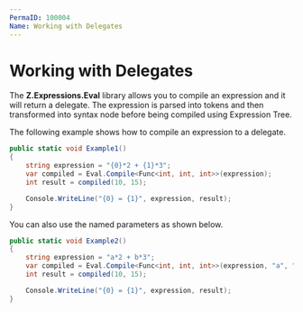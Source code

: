 ```yaml
---
PermaID: 100004
Name: Working with Delegates
---
```


# Working with Delegates

The **Z.Expressions.Eval** library allows you to compile an expression and it will return a delegate. The expression is parsed into tokens and then transformed into syntax node before being compiled using Expression Tree.

The following example shows how to compile an expression to a delegate.

```csharp
public static void Example1()
{
    string expression = "{0}*2 + {1}*3";
    var compiled = Eval.Compile<Func<int, int, int>>(expression);
    int result = compiled(10, 15);

    Console.WriteLine("{0} = {1}", expression, result);
}
```

You can also use the named parameters as shown below.

```csharp
public static void Example2()
{
    string expression = "a*2 + b*3";
    var compiled = Eval.Compile<Func<int, int, int>>(expression, "a", "b");
    int result = compiled(10, 15);

    Console.WriteLine("{0} = {1}", expression, result);
}

```
